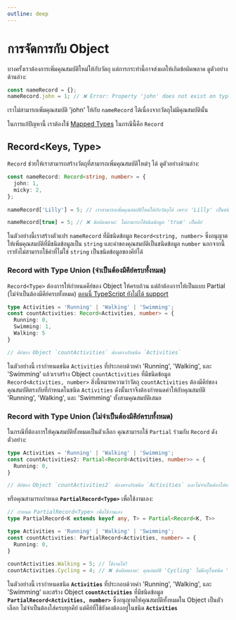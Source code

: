 ```yaml
---
outline: deep
---
```

# การจัดการกับ Object

บางครั้งเราต้องการเพิ่มคุณสมบัติใหม่ให้กับวัตถุ แต่การกระทำนี้อาจส่งผลให้เกิดข้อผิดพลาด ดูตัวอย่างด้านล่าง:

```ts
const nameRecord = {};
nameRecord.john = 1; // ❌ Error: Property 'john' does not exist on type '{}'.
```

เราไม่สามารถเพิ่มคุณสมบัติ 'john' ให้กับ `nameRecord` ได้เนื่องจากวัตถุไม่มีคุณสมบัตินั้น

ในการแก้ปัญหานี้ เราต้องใช้ [Mapped Types](/docs/basic/mapped-types) ในกรณีนี้คือ `Record`

## Record<Keys, Type>

`Record` ช่วยให้เราสามารถสร้างวัตถุที่สามารถเพิ่มคุณสมบัติใหม่ๆ ได้ ดูตัวอย่างด้านล่าง:

```typescript
const nameRecord: Record<string, number> = {
  john: 1,
  micky: 2,
};
 
nameRecord['Lilly'] = 5; // เราสามารถเพิ่มคุณสมบัติใหม่ให้กับวัตถุได้ เพราะ 'Lilly' เป็นชนิดข้อมูล string

nameRecord[true] = 5; // ❌ ข้อผิดพลาด: ไม่สามารถใช้ชนิดข้อมูล 'true' เป็นคีย์
```

ในตัวอย่างนี้เราสร้างตัวแปร `nameRecord` ที่มีชนิดข้อมูล `Record<string, number>` ซึ่งอนุญาตให้เพิ่มคุณสมบัติที่มีชนิดข้อมูลเป็น `string` และค่าของคุณสมบัติเป็นชนิดข้อมูล `number` นอกจากนี้เรายังไม่สามารถใช้ค่าที่ไม่ใช่ `string` เป็นชนิดข้อมูลของคีย์ได้

### Record with Type Union (จำเป็นต้องมีคีย์ครบทั้งหมด)

`Record<Type>` ต้องการให้กำหนดคีย์ของ Object ให้ครบถ้วน แต่ถ้าต้องการให้เป็นแบบ Partial (ไม่จำเป็นต้องมีคีย์ครบทั้งหมด) [ตอนนี้ TypeScript ยังไม่ได้ support](https://github.com/microsoft/TypeScript/issues/43918)

```typescript
type Activities = 'Running' | 'Walking' | 'Swimming';
const countActivities: Record<Activities, number> = {
  Running: 0,
  Swimming: 1,
  Walking: 5
}

// คีย์ของ Object `countActivities` ต้องตรงกับชนิด `Activities`
```

ในตัวอย่างนี้ เรากำหนดชนิด `Activities`
ที่ประกอบด้วยค่า 'Running', 'Walking', และ 'Swimming' แล้วเราสร้าง Object `countActivities`
ที่มีชนิดข้อมูล `Record<Activities, number>`
สิ่งนี้หมายความว่าวัตถุ `countActivities`
ต้องมีคีย์ของคุณสมบัติตรงกับที่กำหนดในชนิด `Activities`
ดังนั้นเราจึงต้องกำหนดค่าให้กับคุณสมบัติ 'Running', 'Walking', และ 'Swimming' ทั้งสามคุณสมบัติเสมอ

### Record with Type Union  (ไม่จำเป็นต้องมีคีย์ครบทั้งหมด)

ในกรณีที่ต้องการให้คุณสมบัติทั้งหมดเป็นตัวเลือก คุณสามารถใช้ `Partial` ร่วมกับ `Record` ดังตัวอย่าง:

```ts
type Activities = 'Running' | 'Walking' | 'Swimming';
const countActivities2: Partial<Record<Activities, number>> = {
  Running: 0,
}

// คีย์ของ Object `countActivities2` ต้องตรงกับชนิด `Activities` และไม่จำเป็นต้องใส่ครบ
```

หรือคุณสามารถกำหนด **`PartialRecord<Type>`** เพื่อใช้งานเอง:

```typescript
// กำหนด PartialRecord<Type> เพื่อใช้งานเอง
type PartialRecord<K extends keyof any, T> = Partial<Record<K, T>>

type Activities = 'Running' | 'Walking' | 'Swimming';
const countActivities: PartialRecord<Activities, number> = {
  Running: 0,
}
 
countActivities.Walking = 5; // ใช้งานได้!
countActivities.Cycling = 4; // ❌ ข้อผิดพลาด: คุณสมบัติ 'Cycling' ไม่มีอยู่ในชนิด 'Partial<Record<Activities, number>>'
```

ในตัวอย่างนี้ เรากำหนดชนิด **`Activities`** ที่ประกอบด้วยค่า 'Running', 'Walking', และ 'Swimming' และสร้าง Object **`countActivities`** ที่มีชนิดข้อมูล **`PartialRecord<Activities, number>`** ซึ่งอนุญาตให้คุณสมบัติทั้งหมดใน Object เป็นตัวเลือก ไม่จำเป็นต้องใส่ครบทุกคีย์ แต่คีย์ที่ใช้ยังคงต้องอยู่ในชนิด **`Activities`**
